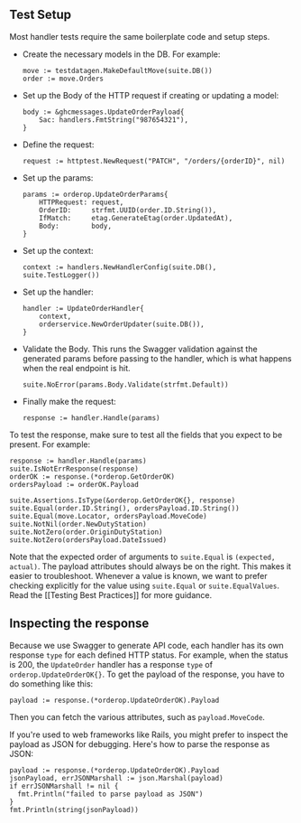 ## Test Setup

Most handler tests require the same boilerplate code and setup steps.

- Create the necessary models in the DB. For example:
  ```golang
  move := testdatagen.MakeDefaultMove(suite.DB())
  order := move.Orders
  ```

- Set up the Body of the HTTP request if creating or updating a model:
  ```golang
  body := &ghcmessages.UpdateOrderPayload{
      Sac: handlers.FmtString("987654321"),
  }
   ```

- Define the request:
  ```golang
  request := httptest.NewRequest("PATCH", "/orders/{orderID}", nil)
  ```

- Set up the params:
  ```golang
  params := orderop.UpdateOrderParams{
      HTTPRequest: request,
      OrderID:     strfmt.UUID(order.ID.String()),
      IfMatch:     etag.GenerateEtag(order.UpdatedAt),
      Body:        body,
  }
  ```

- Set up the context:
  ```golang
  context := handlers.NewHandlerConfig(suite.DB(), suite.TestLogger())
  ```

- Set up the handler:
  ```golang
  handler := UpdateOrderHandler{
      context,
      orderservice.NewOrderUpdater(suite.DB()),
  }
  ```

- Validate the Body. This runs the Swagger validation against the generated params before passing to the handler, which is what happens when the real endpoint is hit.
  ```golang
  suite.NoError(params.Body.Validate(strfmt.Default))
  ```

- Finally make the request:
  ```golang
  response := handler.Handle(params)
  ```

To test the response, make sure to test all the fields that you expect to be present. For example:

```golang
response := handler.Handle(params)
suite.IsNotErrResponse(response)
orderOK := response.(*orderop.GetOrderOK)
ordersPayload := orderOK.Payload

suite.Assertions.IsType(&orderop.GetOrderOK{}, response)
suite.Equal(order.ID.String(), ordersPayload.ID.String())
suite.Equal(move.Locator, ordersPayload.MoveCode)
suite.NotNil(order.NewDutyStation)
suite.NotZero(order.OriginDutyStation)
suite.NotZero(ordersPayload.DateIssued)
```

Note that the expected order of arguments to `suite.Equal` is `(expected, actual)`. The payload attributes should always be on the right. This makes it easier to troubleshoot.
Whenever a value is known, we want to prefer checking explicitly for the value using `suite.Equal`
or `suite.EqualValues`. 
Read the [[Testing Best Practices]] for more guidance.

## Inspecting the response

Because we use Swagger to generate API code, each handler has its own response `type`
for each defined HTTP status. For example, when the status is 200, the `UpdateOrder` 
handler has a response `type` of `orderop.UpdateOrderOK{}`.
To get the payload of the response, you have to do something like this:

```golang
payload := response.(*orderop.UpdateOrderOK).Payload
```

Then you can fetch the various attributes, such as `payload.MoveCode`.

If you're used to web frameworks like Rails, you might prefer to inspect the payload as
JSON for debugging. Here's how to parse the response as JSON:

```golang
payload := response.(*orderop.UpdateOrderOK).Payload
jsonPayload, errJSONMarshall := json.Marshal(payload)
if errJSONMarshall != nil {
  fmt.Println("failed to parse payload as JSON")
}
fmt.Println(string(jsonPayload))
```